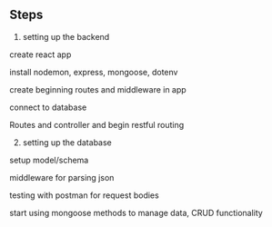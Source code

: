 ## Steps

1. setting up the backend

create react app

install nodemon, express, mongoose, dotenv

create beginning routes and middleware in app

connect to database

Routes and controller and begin restful routing

2. setting up the database

setup model/schema

middleware for parsing json

testing with postman for request bodies

start using mongoose methods to manage data, CRUD functionality 

